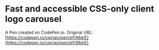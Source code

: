 # Fast and accessible CSS-only client logo carousel

A Pen created on CodePen.io. Original URL: [https://codepen.io/ciprian/pen/eYrMdrE](https://codepen.io/ciprian/pen/eYrMdrE).


